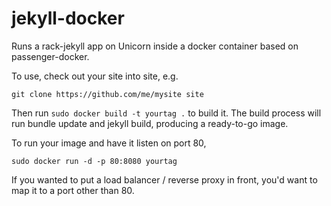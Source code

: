 jekyll-docker
=============

Runs a rack-jekyll app on Unicorn inside a docker container based on passenger-docker.

To use, check out your site into site, e.g.

    git clone https://github.com/me/mysite site

Then run ```sudo docker build -t yourtag .``` to build it. The build process will run bundle update and jekyll build, producing a ready-to-go image.

To run your image and have it listen on port 80,

    sudo docker run -d -p 80:8080 yourtag

If you wanted to put a load balancer / reverse proxy in front, you'd want to map it to a port other than 80.
